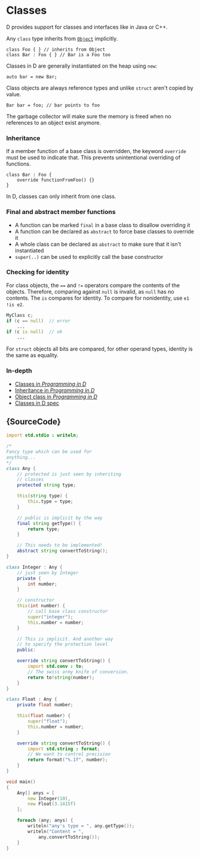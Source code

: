 # Classes

D provides support for classes and interfaces like in Java or C++.

Any `class` type inherits from [`Object`](https://dlang.org/phobos/object.html) implicitly.

    class Foo { } // inherits from Object
    class Bar : Foo { } // Bar is a Foo too

Classes in D are generally instantiated on the heap using `new`:

    auto bar = new Bar;

Class objects are always reference types and unlike `struct` aren't
copied by value.

    Bar bar = foo; // bar points to foo

The garbage collector will make sure the memory is freed
when no references to an object exist anymore.

### Inheritance

If a member function of a base class is overridden, the keyword
`override` must be used to indicate that. This prevents unintentional
overriding of functions.

    class Bar : Foo {
        override functionFromFoo() {}
    }

In D, classes can only inherit from one class.

### Final and abstract member functions

- A function can be marked `final` in a base class to disallow overriding
it
- A function can be declared as `abstract` to force base classes to override
it
- A whole class can be declared as `abstract` to make sure
that it isn't instantiated
- `super(..)` can be used to explicitly call the base constructor

### Checking for identity

For class objects, the `==` and `!=` operators compare the contents of the objects.
Therefore, comparing against `null` is invalid, as `null` has no contents.
The `is` compares for identity. To compare for nonidentity, use `e1 !is e2`.

```d
MyClass c;
if (c == null)  // error
    ...
if (c is null)  // ok
    ...
```

For `struct` objects all bits are compared,
for other operand types, identity is the same as equality.

### In-depth

- [Classes in _Programming in D_](http://ddili.org/ders/d.en/class.html)
- [Inheritance in _Programming in D_](http://ddili.org/ders/d.en/inheritance.html)
- [Object class in _Programming in D_](http://ddili.org/ders/d.en/object.html)
- [Classes in D spec](https://dlang.org/spec/class.html)

## {SourceCode}

```d
import std.stdio : writeln;

/*
Fancy type which can be used for
anything...
*/
class Any {
    // protected is just seen by inheriting
    // classes
    protected string type;

    this(string type) {
        this.type = type;
    }

    // public is implicit by the way
    final string getType() {
        return type;
    }

    // This needs to be implemented!
    abstract string convertToString();
}

class Integer : Any {
    // just seen by Integer
    private {
        int number;
    }

    // constructor
    this(int number) {
        // call base class constructor
        super("integer");
        this.number = number;
    }

    // This is implicit. And another way
    // to specify the protection level
    public:

    override string convertToString() {
        import std.conv : to;
        // The swiss army knife of conversion.
        return to!string(number);
    }
}

class Float : Any {
    private float number;

    this(float number) {
        super("float");
        this.number = number;
    }

    override string convertToString() {
        import std.string : format;
        // We want to control precision
        return format("%.1f", number);
    }
}

void main()
{
    Any[] anys = [
        new Integer(10),
        new Float(3.1415f)
    ];

    foreach (any; anys) {
        writeln("any's type = ", any.getType());
        writeln("Content = ",
            any.convertToString());
    }
}
```
